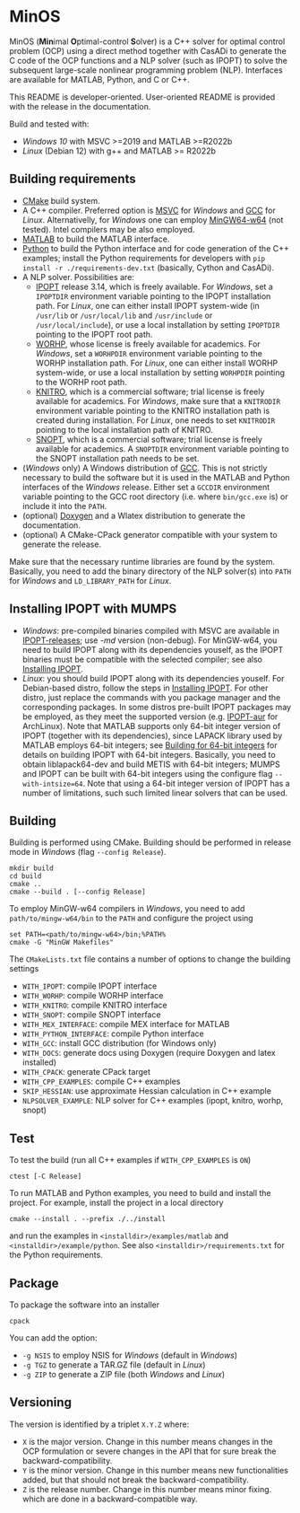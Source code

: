 # MinOS

MinOS (**Min**imal **O**ptimal-control **S**olver) is a C++ solver for optimal control problem (OCP) using a direct method together with CasADi to generate the C code of the OCP functions and a NLP solver (such as IPOPT) to solve the subsequent large-scale nonlinear programming problem (NLP). Interfaces are available for MATLAB, Python, and C or C++.

This README is developer-oriented. User-oriented README is provided with the release in the documentation.

Build and tested with:

* *Windows 10* with MSVC >=2019 and MATLAB >=R2022b
* *Linux* (Debian 12) with g++ and MATLAB >= R2022b

## Building requirements

* [CMake](https://cmake.org/) build system.
* A C++ compiler. Preferred option is [MSVC](https://learn.microsoft.com/en-us/cpp) for *Windows* and [GCC](https://gcc.gnu.org/) for *Linux*. Alternativelly, for *Windows* one can employ [MinGW64-w64](https://www.mingw-w64.org/) (not tested). Intel compilers may be also employed.
* [MATLAB](https://www.mathworks.com/products/matlab.html) to build the MATLAB interface.
* [Python](https://www.python.org/) to build the Python interface and for code generation of the C++ examples; install the Python requirements for developers with `pip install -r ./requirements-dev.txt` (basically, Cython and CasADi).
* A NLP solver. Possibilities are:
  * [IPOPT](https://github.com/coin-or/Ipopt) release 3.14, which is freely available. For *Windows*, set a `IPOPTDIR` environment variable pointing to the IPOPT installation path. For *Linux*, one can either install IPOPT system-wide (in `/usr/lib` or `/usr/local/lib` and `/usr/include` or  `/usr/local/include`), or use a local installation by setting `IPOPTDIR` pointing to the IPOPT root path.
  * [WORHP](https://worhp.de/), whose license is freely available for academics. For *Windows*, set a `WORHPDIR` environment variable pointing to the WORHP installation path. For *Linux*, one can either install WORHP system-wide, or use a local installation by setting `WORHPDIR` pointing to the WORHP root path.
  * [KNITRO](https://www.artelys.com/solvers/knitro/), which is a commercial software; trial license is freely available for academics. For *Windows*, make sure that a `KNITRODIR` environment variable pointing to the KNITRO installation path is created during installation. For *Linux*, one needs to set `KNITRODIR` pointing to the local installation path of KNITRO.
  * [SNOPT](https://ccom.ucsd.edu/~optimizers/solvers/snopt/), which is a commercial software; trial license is freely available for academics. A `SNOPTDIR` environment variable pointing to the SNOPT installation path needs to be set.
* (*Windows* only) A Windows distribution of [GCC](https://gcc.gnu.org/). This is not strictly necessary to build the software but it is used in the MATLAB and Python interfaces of the *Windows* release. Either set a `GCCDIR` environment variable pointing to the GCC root directory (i.e. where `bin/gcc.exe` is) or include it into the `PATH`.
* (optional) [Doxygen](https://doxygen.nl/) and a Wlatex distribution to generate the documentation.
* (optional) A CMake-CPack generator compatible with your system to generate the release.

Make sure that the necessary runtime libraries are found by the system. Basically, you need to add the binary directory of the NLP solver(s) into `PATH` for *Windows* and `LD_LIBRARY_PATH` for *Linux*.

## Installing IPOPT with MUMPS

* *Windows*: pre-compiled binaries compiled with MSVC are available in [IPOPT-releases](https://github.com/coin-or/Ipopt/releases); use *-md* version (non-debug). For MinGW-w64, you need to build IPOPT along with its dependencies youself, as the IPOPT binaries must be compatible with the selected compiler; see also [Installing IPOPT](https://coin-or.github.io/Ipopt/INSTALL.html).
* *Linux*: you should build IPOPT along with its dependencies youself. For Debian-based distro, follow the steps in [Installing IPOPT](https://coin-or.github.io/Ipopt/INSTALL.html). For other distro, just replace the commands with you package manager and the corresponding packages. In some distros pre-built IPOPT packages may be employed, as they meet the supported version (e.g. [IPOPT-aur](https://aur.archlinux.org/packages/coin-or-ipopt) for ArchLinux). Note that MATLAB supports only 64-bit integer version of IPOPT (together with its dependencies), since LAPACK library used by MATLAB employs 64-bit integers; see [Building for 64-bit integers](https://coin-or.github.io/Ipopt/INSTALL.html#INT64_BUILD) for details on building IPOPT with 64-bit integers. Basically, you need to obtain liblapack64-dev and build METIS with 64-bit integers; MUMPS and IPOPT can be built with 64-bit integers using the configure flag `--with-intsize=64`. Note that using a 64-bit integer version of IPOPT has a number of limitations, such such limited linear solvers that can be used.

## Building

Building is performed using CMake. Building should be performed in release mode in *Windows* (flag `--config Release`).

```command
mkdir build
cd build
cmake ..
cmake --build . [--config Release]
```

To employ MinGW-w64 compilers in *Windows*, you need to add `path/to/mingw-w64/bin` to the `PATH` and configure the project using

```command
set PATH=<path/to/mingw-w64>/bin;%PATH%
cmake -G "MinGW Makefiles"
```

The `CMakeLists.txt` file contains a number of options to change the building settings

* `WITH_IPOPT`: compile IPOPT interface
* `WITH_WORHP`: compile WORHP interface
* `WITH_KNITRO`: compile KNITRO interface
* `WITH_SNOPT`: compile SNOPT interface
* `WITH_MEX_INTERFACE`: compile MEX interface for MATLAB
* `WITH_PYTHON_INTERFACE`: compile Python interface
* `WITH_GCC`: install GCC distribution (for Windows only)
* `WITH_DOCS`: generate docs using Doxygen (require Doxygen and latex installed)
* `WITH_CPACK`: generate CPack target
* `WITH_CPP_EXAMPLES`: compile C++ examples
* `SKIP_HESSIAN`: use approximate Hessian calculation in C++ example
* `NLPSOLVER_EXAMPLE`: NLP solver for C++ examples (ipopt, knitro, worhp, snopt)

## Test

To test the build (run all C++ examples if `WITH_CPP_EXAMPLES` is `ON`)

```command
ctest [-C Release]
```

To run MATLAB and Python examples, you need to build and install the project. For example, install the project in a local directory

```command
cmake --install . --prefix ./../install
```

and run the examples in `<installdir>/examples/matlab` and  `<installdir>/example/python`. See also  `<installdir>/requirements.txt` for the Python requirements.

## Package

To package the software into an installer

```command
cpack
```

You can add the option:

* `-g NSIS` to employ NSIS for *Windows* (default in *Windows*)
* `-g TGZ` to generate a TAR.GZ file (default in *Linux*)
* `-g ZIP` to generate a ZIP file (both *Windows* and *Linux*)

## Versioning

The version is identified by a triplet `X.Y.Z` where:

* `X` is the major version. Change in this number means changes in the OCP formulation or severe changes in the API that for sure break the backward-compatibility.
* `Y` is the minor version. Change in this number means new functionalities added, but that should not break the backward-compatibility.
* `Z` is the release number. Change in this number means minor fixing. which are done in a backward-compatible way.
